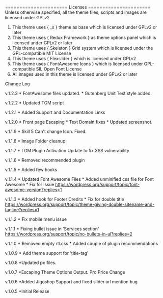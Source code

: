 ====================== Licenses ======================
Unless otherwise specified, all the theme files, scripts and images
are licensed under GPLv2

1. This theme uses { _s } theme as base which is licensed under GPLv2 or later
2. This theme uses { Redux Framework } as theme options panel which is licensed under GPLv2 or later
3. This theme uses { Skeleton } Grid system which is licensed under the GPL-compatible MIT License
4. This theme uses { Flexslider } which is licensed under GPLv2
5. This theme uses { FontAwesome Icons } which is licensed under GPL-compatible SIL Open Font License
6. All images used in this theme is licensed under GPLv2 or later

Change Log

v.1.2.3
	* FontAwesome files updated. 
	* Gutenberg Unit Test style added.
	
v.1.2.2
    * Updated TGM script

v.1.2.1
	* Added Support and Documentation Links

v.1.2.0
	* Front page Escaping
	* Text Domain fixes
	* Updated screenshot.

v.1.1.9
	* Skill 5 Can't change Icon. Fixed.
	
v.1.1.8
	* Image Folder cleanup
	
v.1.1.7
	* TGM Plugin Activation Update to fix XSS vulnerability
	
v.1.1.6
	* Removed recommended plugin
	
v.1.1.5
	* Added few hooks

v.1.1.4
	* Updated Font Awesome Files
	* Added unminified css file for Font Awesome
	* Fix for issue https://wordpress.org/support/topic/font-awesome-version?replies=1
	
v.1.1.3
	* Added hook for Footer Credits
	* Fix for double title https://wordpress.org/support/topic/theme-giving-double-sitename-and-tagline?replies=1
	
v.1.1.2
	* Fix mobile menu issue
	
v.1.1.1
	* Fixing bullet issue in 'Services section'
	https://wordpress.org/support/topic/no-bullets-in-ul?replies=2
	
v.1.1.0
	* Removed empty rtl.css
	* Added couple of plugin recommendations

v.1.0.9
	* Add theme support for 'title-tag'

v.1.0.8
	*Updated po files.

v.1.0.7
	*Escaping Theme Options Output. Pro Price Change

v.1.0.6
	*Added Jigoshop Support and fixed slider url mention bug

v.1.0.5
	*Initial Release
